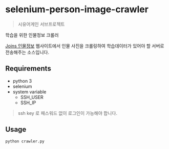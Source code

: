 # selenium-person-image-crawler
> 시유어게인 서브프로젝트 

학습을 위한 인물정보 크롤러 

[Joins 인물정보](http://people.joins.com) 웹사이트에서 인물 사진을 크롤링하여 학습데이터가 있어야 할 서버로 전송해주는 소스입니다.

## Requirements
- python 3
- selenium
- system variable
    + SSH_USER
    + SSH_IP
> ssh key 로 패스워드 없이 로그인이 가능해야 합니다.

## Usage
```
python crawler.py
```
